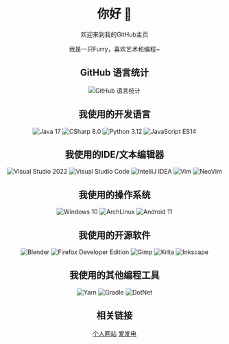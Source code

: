 <!-- markdownlint-disable MD033 MD041 -->

<div align="center">
  <h1>你好 👋</h1>
  <p>欢迎来到我的GitHub主页</p>
  <p>我是一只Furry，喜欢艺术和编程~</p>

  <div>
    <h2>GitHub 语言统计</h2>
    <img
      src="https://github-readme-stats.vercel.app/api/top-langs/?username=FurryRbl&hide_border=true&layout=compact&langs_count=6&text_color=000&icon_color=fff&bg_color=0,52fa5a,4dfcff,c64dff&theme=graywhite"
      alt="GitHub 语言统计" />
  </div>

  <div>
    <h2>我使用的开发语言</h2>
    <img src="https://img.shields.io/badge/Java-17-blue?style=for-the-badge&logo=Java" alt="Java 17" />
    <img src="https://img.shields.io/badge/CSharp-8.0-purple?style=for-the-badge&logo=CSharp" alt="CSharp 8.0" />
    <img src="https://img.shields.io/badge/Python-3.12-yellow?style=for-the-badge&logo=Python" alt="Python 3.12" />
    <img src="https://img.shields.io/badge/JavaScript-ES14-yellow?style=for-the-badge&logo=JavaScript" alt="JavaScript ES14" />
  </div>

  <div>
    <h2>我使用的IDE/文本编辑器</h2>
    <img src="https://img.shields.io/badge/Visual_Studio-2022-blue?style=for-the-badge&logo=VisualStudio" alt="Visual Studio 2022" />
    <img src="https://img.shields.io/badge/Visual_Studio_Code-blue?style=for-the-badge&logo=VisualStudioCode" alt="Visual Studio Code" />
    <img src="https://img.shields.io/badge/IntelliJ_IDEA-blue?style=for-the-badge&logo=IntelliJIDEA" alt="IntelliJ IDEA" />
    <img src="https://img.shields.io/badge/Vim-blue?style=for-the-badge&logo=Vim" alt="Vim" />
    <img src="https://img.shields.io/badge/NeoVim-blue?style=for-the-badge&logo=NeoVim" alt="NeoVim" />
  </div>

  <div>
    <h2>我使用的操作系统</h2>
    <img src="https://img.shields.io/badge/Windows-10-blue?style=for-the-badge&logo=Windows" alt="Windows 10" />
    <img src="https://img.shields.io/badge/ArchLinux-blue?style=for-the-badge&logo=ArchLinux" alt="ArchLinux" />
    <img src="https://img.shields.io/badge/Android-11-blue?style=for-the-badge&logo=Android" alt="Android 11" />
  </div>

  <div>
    <h2>我使用的开源软件</h2>
    <img src="https://img.shields.io/badge/Blender-blue?style=for-the-badge&logo=Blender" alt="Blender" />
    <img src="https://img.shields.io/badge/Firefox_Developer_Edition-blue?style=for-the-badge&logo=FireFox" alt="Firefox Developer Edition" />
    <img src="https://img.shields.io/badge/Gimp-blue?style=for-the-badge&logo=Gimp" alt="Gimp" />
    <img src="https://img.shields.io/badge/Krita-blue?style=for-the-badge&logo=Krita" alt="Krita" />
    <img src="https://img.shields.io/badge/Inkscape-blue?style=for-the-badge&logo=Inkscape" alt="Inkscape" />
  </div>

  <div>
    <h2>我使用的其他编程工具</h2>
    <img src="https://img.shields.io/badge/Yarn-blue?style=for-the-badge&logo=Yarn" alt="Yarn" />
    <img src="https://img.shields.io/badge/Gradle-blue?style=for-the-badge&logo=Gradle" alt="Gradle" />
    <img src="https://img.shields.io/badge/DotNet-blue?style=for-the-badge&logo=DotNet" alt="DotNet" />
  </div>

  <div>
    <h2>相关链接</h2>
    <a href="https://sharpice.top">个人网站</a>
    <a href="https://afdian.net/a/SharpIce">爱发电</a>
  </div>
</div>
